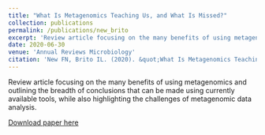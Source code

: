 ```yaml
---
title: "What Is Metagenomics Teaching Us, and What Is Missed?"
collection: publications
permalink: /publications/new_brito
excerpt: 'Review article focusing on the many benefits of using metagenomics and outlining the breadth of conclusions that can be made using currently available tools, while also highlighting the challenges of metagenomic data analysis.'
date: 2020-06-30
venue: 'Annual Reviews Microbiology'
citation: 'New FN, Brito IL. (2020). &quot;What Is Metagenomics Teaching Us, and What Is Missed?&quot; <i>Annual Reviews Microbiology</i>. 74:117-35.'
---
```


Review article focusing on the many benefits of using metagenomics and outlining the breadth of conclusions that can be made using currently available tools, while also highlighting the challenges of metagenomic data analysis.

[Download paper here](http://fnew.github.io/files/new_brito.pdf)
